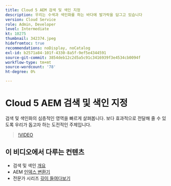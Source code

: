 ```yaml
---
title: Cloud 5 AEM 검색 및 색인 지정
description: 우리는 수색과 색인화를 하는 바다에 발가락을 담그고 있습니다
version: Cloud Service
role: Admin, Developer
level: Intermediate
kt: 10275
thumbnail: 342374.jpeg
hidefromtoc: true
recommendations: noDisplay, noCatalog
exl-id: b2571a84-101f-4330-8a5f-9ef5e4344591
source-git-commit: 3854deb12c2d5a5c91c3416939f3e4534cb0094f
workflow-type: tm+mt
source-wordcount: '78'
ht-degree: 0%

---
```


# Cloud 5 AEM 검색 및 색인 지정

검색 및 색인화의 심층적인 영역을 빠르게 살펴봅니다. 보다 효과적으로 전달해 줄 수 있도록 우리가 돕고자 하는 도전적인 주제입니다.

>[!VIDEO](https://video.tv.adobe.com/v/342374)

## 이 비디오에서 다루는 컨텐츠

+ 검색 및 색인 [개요](https://experienceleague.adobe.com/docs/experience-manager-cloud-service/content/operations/indexing.html)
+ AEM [인덱스 변환기](https://experienceleague.adobe.com/docs/experience-manager-cloud-service/content/migration-journey/refactoring-tools/index-converter.html)
+ 전문가 시리즈 [깊이 들여다보기](../../cloud-service/migration/moving-to-aem-as-a-cloud-service/search-and-indexing.md)
